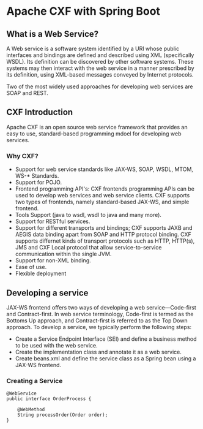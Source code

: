 # Apache CXF with Spring Boot

## What is a Web Service?
A Web service is a software system identified by a URI whose public interfaces and bindings are defined and described using XML (specifically WSDL). Its definition can be discovered by other software systems. These systems may then interact with the web service in a manner prescribed by its definition, using XML-based messages conveyed by Internet protocols.

Two of the most widely used approaches for developing web services are SOAP and REST.

## CXF Introduction
Apache CXF is an open source web service framework that provides an easy to use, standard-based programming mdoel for developing web services.

### Why CXF?
  - Support for web service standards like JAX-WS, SOAP, WSDL, MTOM, WS-* Standards.
  - Support for POJO.
  - Frontend programming API's: CXF frontends programming APIs can be used to develop web services and web service clients. CXF supports two types of frontends, namely standard-based JAX-WS, and simple frontend.
  - Tools Support (java to wsdl, wsdl to java and many more).
  - Support for RESTful services.
  - Support for different transports and bindings; CXF supports JAXB and AEGIS data binding apart from SOAP and HTTP protocol binding. CXF supports differnet kinds of transport protocols such as HTTP, HTTP(s), JMS and CXF Local protocol that allow service-to-service communication within the single JVM.
   - Support for non-XML binding.
   - Ease of use.
   - Flexible deployment
  
## Developing a service
JAX-WS frontend offers two ways of developing a web service—Code-first and Contract-first. In web service terminology, Code-first is termed as the Bottoms Up approach, and Contract-first is referred to as the Top Down approach. To develop a service, we typically perform the following steps:
  - Create a Service Endpoint Interface (SEI) and define a business method to be used with the web service.
  - Create the implementation class and annotate it as a web service.
  - Create beans.xml and define the service class as a Spring bean using a JAX-WS frontend.

### Creating a Service

```
@WebService
public interface OrderProcess {

	@WebMethod
	String processOrder(Order order);
}
``` 